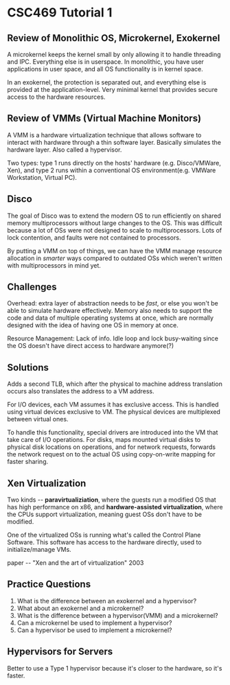CSC469 Tutorial 1
==================

Review of Monolithic OS, Microkernel, Exokernel
-------------------------------------------------

A microkernel keeps the kernel small by only allowing
it to handle threading and IPC. Everything else
is in userspace. In monolithic, you have user applications
in user space, and all OS functionality is in kernel space.

In an exokernel, the protection is separated out, and
everything else is provided at the application-level. Very
minimal kernel that provides secure access to the hardware
resources.

Review of VMMs (Virtual Machine Monitors)
------------------------------------------

A VMM is a hardware virtualization technique that allows
software to interact with hardware through a thin software
layer. Basically simulates the hardware layer. Also
called a hypervisor.

Two types: type 1 runs directly on the hosts' hardware
(e.g. Disco/VMWare, Xen), and type 2 runs within a
conventional OS environment(e.g. VMWare Workstation,
Virtual PC).

Disco
-------

The goal of Disco was to extend the modern OS
to run efficiently on shared memory multiprocessors
without large changes to the OS. This was difficult
because a lot of OSs were not designed to scale
to multiprocessors. Lots of lock contention, and
faults were not contained to processors.

By putting a VMM on top of things, we can have the
VMM manage resource allocation in *smarter* ways compared
to outdated OSs which weren't written with multiprocessors
in mind yet.

Challenges
------------

Overhead: extra layer of abstraction needs to be *fast*, or
else you won't be able to simulate hardware effectively. Memory
also needs to support the code and data of multiple operating
systems at once, which are normally designed with the idea of
having one OS in memory at once.

Resource Management: Lack of info. Idle loop and lock busy-waiting
since the OS doesn't have direct access to hardware anymore(?)

Solutions
-----------

Adds a second TLB, which after the physical to machine address
translation occurs also translates the address to a VM address.

For I/O devices, each VM assumes it has exclusive access. This
is handled using virtual devices exclusive to VM. The physical
devices are multiplexed between virtual ones.

To handle this functionality, special drivers are introduced into
the VM that take care of I/O operations. For disks, maps mounted
virtual disks to physical disk locations on operations, and
for network requests, forwards the network request on to
the actual OS using copy-on-write mapping for faster sharing.

Xen Virtualization
--------------------

Two kinds -- **paravirtualiziation**, where the guests run a modified OS
that has high performance on x86, and **hardware-assisted virtualization**,
where the CPUs support virtualization, meaning guest OSs don't have to
be modified.

One of the virtualized OSs is running what's called the Control Plane
Software. This software has access to the hardware directly, used to
initialize/manage VMs.

paper -- "Xen and the art of virtualization" 2003

Practice Questions
--------------------

1. What is the difference between an exokernel and a hypervisor?
2. What about an exokernel and a microkernel?
3. What is the difference between a hypervisor(VMM) and a
microkernel?
4. Can a microkernel be used to implement a hypervisor?
5. Can a hypervisor be used to implement a microkernel?

Hypervisors for Servers
-------------------------

Better to use a Type 1 hypervisor because it's closer to the
hardware, so it's faster.
